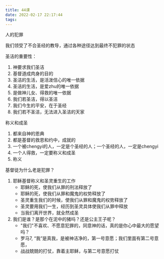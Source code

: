 ```yaml
---
title: 44课
date: 2022-02-17 22:17:44
tags:
---
```


人的犯罪

我们领受了不合圣经的教导，通过各种途径达到最终不犯罪的状态



圣洁的重要性：

1. 神要求我们圣洁
2. 基督道成肉身的目的
3. 圣洁的生活，是活泼信心的唯一依据
4. 圣洁的生活，是爱zhu的唯一依据
5. 是做神儿女、得救的唯一依据
6. 我们若圣洁，得以圣洁
7. 我们今生的平安，在于圣经
8. 我们若不圣洁，无法进入圣洁的天家



称义和成圣

1. 都来自神的恩典
2. 都是基督的救恩和约中，成就的
3. 一个被chengyi的人，一定是个圣经的人；一个圣经的人，一定是chengyi
4. 一个人得救，一定要称义和成圣
5. 称义



基督徒为什么老是犯罪？

1. 耶稣基督称义和圣灵重生的工作
   - 耶稣的死，使我们从罪的刑法释放了
   - 耶稣的死，使我们从罪和魔鬼的权势释放了
   - 圣灵重生我们的时候，使我们从罪和魔鬼的权势释放了
   - 圣灵要用我们一生，经历到圣灵具体使我们从罪中释放
   - 当我们离开世界，就全然成圣
2. 我们是谁？是那个在泥中的猪吗？还是公主王子呢？
   - "我们"不喜欢、不愿意犯罪的，同意神的话，真的是你心中最大的愿望吗？
   - 罗马7, “我”是真我，是被神洁净的，第一号意愿；我们里面有第二号意愿，
   - 战战兢兢的打仗，靠着主耶稣，与第二号意愿打仗

